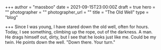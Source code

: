 +++
author = "maosboo"
date = 2021-09-15T23:00:00Z
draft = true
hero = ""
photographer = ""
photographer_url = ""
title = "The Old Well"
type = "blog"

+++
Since I was young, I have stared down the old well, often for hours. Today, I see something, climbing up the rope, out of the darkness. A man. He drags himself out, dirty, but I see that he looks just like me. Could be my twin. He points down the well. "Down there. Your turn."
